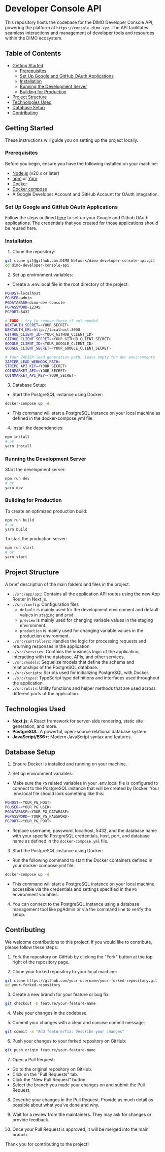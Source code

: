 # Developer Console API

This repository hosts the codebase for the DIMO Developer Console API, powering the platform at `https://console.dimo.xyz`. The API facilitates seamless interactions and management of developer tools and resources within the DIMO ecosystem.

## Table of Contents

- [Getting Started](#getting-started)
  - [Prerequisites](#prerequisites)
  - [Set Up Google and GitHub OAuth Applications](#set-up-google-and-github-oauth-applications)
  - [Installation](#installation)
  - [Running the Development Server](#running-the-development-server)
  - [Building for Production](#building-for-production)
- [Project Structure](#project-structure)
- [Technologies Used](#technologies-used)
- [Database Setup](#database-setup)
- [Contributing](#contributing)

## Getting Started

These instructions will guide you on setting up the project locally.

### Prerequisites

Before you begin, ensure you have the following installed on your machine:

- [Node.js](https://nodejs.org/en/download/package-manager) (v20.x or later)
- [npm](https://docs.npmjs.com/downloading-and-installing-node-js-and-npm) or [Yarn](https://classic.yarnpkg.com/lang/en/docs/install/#mac-stable)
- [Docker](https://docs.docker.com/engine/install/)
- [Docker compose](https://docs.docker.com/compose/install/)
- A Google Developer Account and GitHub Account for OAuth integration.

### Set Up Google and GitHub OAuth Applications
Follow the steps outlined [here](https://github.com/DIMO-Network/dimo-developer-console?tab=readme-ov-file#set-up-google-and-github-oauth-applications) to set up your Google and Github OAuth applications. The credentials that you created for those applications should be reused here.

### Installation

1. Clone the repository:

```bash
git clone git@github.com:DIMO-Network/dimo-developer-console-api.git
cd dimo-developer-console-api
```

2. Set up environment variables:

- Create a .env.local file in the root directory of the project:

```bash
PGHOST=localhost
PGUSER=admin
PGDATABASE=dimo-dev-console
PGPASSWORD=12345
PGPORT=5432

# TODO - try to remove these if not needed
NEXTAUTH_SECRET=<YOUR_SECRET>
NEXTAUTH_URL=http://localhost:3000
GITHUB_CLIENT_ID=<YOUR_GITHUB_CLIENT_ID>
GITHUB_CLIENT_SECRET=<YOUR_GITHUB_CLIENT_SECRET>
GOOGLE_CLIENT_ID=<YOUR_GOOGLE_CLIENT_ID>
GOOGLE_CLIENT_SECRET=<YOUR_GOOGLE_CLIENT_SECRET>

# Your ZAPIER lead generation path, leave empty for dev environments
ZAPIER_LEAD_WEBHOOK_PATH=
STRIPE_API_KEY=<YOUR_SECRET>
COINMARKET_API=<YOUR_SECRET>
COINMARKET_API_KEY=<YOUR_SECRET>
```

3. Database Setup:

- Start the PostgreSQL instance using Docker:

```bash
docker-compose up -d
```
- This command will start a PostgreSQL instance on your local machine as defined in the docker-compose.yml file.

4. Install the dependencies:

```bash
npm install
# or
yarn install
```

### Running the Development Server

Start the development server:

```bash
npm run dev
# or
yarn dev
```

### Building for Production

To create an optimized production build:

```bash
npm run build
# or
yarn build
```

To start the production server:

```bash
npm run start
# or
yarn start
```

## Project Structure

A brief description of the main folders and files in the project:

- `./src/app/api`: Contains all the application API routes using the new App Router in Next.js.
- `./src/config`: Configuration files
  - `default` is mainly used for the development environment and default values in `staging` and `prod`
  - `preview` is mainly used for changing variable values in the staging environment.
  - `production` is mainly used for changing variable values in the production environment.
- `./src/controllers`: Handles the logic for processing requests and returning responses in the application.
- `./src/services`: Contains the business logic of the application, interacting with the database, APIs, and other services.
- `./src/models`: Sequelize models that define the schema and relationships of the PostgreSQL database.
- `./src/scripts`: Scripts used for initializing PostgreSQL with Docker.
- `./src/types`: TypeScript type definitions and interfaces used throughout the application.
- `./src/utils`: Utility functions and helper methods that are used across different parts of the application.


## Technologies Used

- **Next.js**: A React framework for server-side rendering, static site generation, and more.
- **PostgreSQL**: A powerful, open-source relational database system.
- **JavaScript/ES6+**: Modern JavaScript syntax and features.


## Database Setup

1. Ensure Docker is installed and running on your machine.

2. Set up environment variables:

- Make sure the `PG` related variables in your .env.local file is configured to connect to the PostgreSQL instance that will be created by Docker. Your .env.local file should look something like this:

```bash
PGHOST=<YOUR_PG_HOST>
PGUSER=<YOUR_PG_USER>
PGDATABASE=<YOUR_PG_DATABASE>
PGPASSWORD=<YOUR_PG_PASSWORD>
PGPORT=<YOUR_PG_PORT>
```

- Replace username, password, localhost, 5432, and the database name with your specific PostgreSQL credentials, host, port, and database name as defined in the `docker-compose.yml` file.

3. Start the PostgreSQL instance using Docker:

- Run the following command to start the Docker containers defined in your docker-compose.yml file:

```bash
docker-compose up -d
```

- This command will start a PostgreSQL instance on your local machine, accessible via the credentials and settings specified in the `PG` environment variables.

4. You can connect to the PostgreSQL instance using a database management tool like pgAdmin or via the command line to verify the setup.

## Contributing

We welcome contributions to this project! If you would like to contribute, please follow these steps:

1. Fork the repository on GitHub by clicking the "Fork" button at the top right of the repository page.

2. Clone your forked repository to your local machine:

```bash
git clone https://github.com/your-username/your-forked-repository.git
cd your-forked-repository
```

3. Create a new branch for your feature or bug fix:

```bash
git checkout -b feature/your-feature-name
```

4. Make your changes in the codebase.

5. Commit your changes with a clear and concise commit message:

```bash
git commit -m "Add feature/fix: Describe your changes"
```

6. Push your changes to your forked repository on GitHub:

```bash
git push origin feature/your-feature-name
```

7. Open a Pull Request:

- Go to the original repository on GitHub.
- Click on the "Pull Requests" tab.
- Click the "New Pull Request" button.
- Select the branch you made your changes on and submit the Pull Request.

8. Describe your changes in the Pull Request. Provide as much detail as possible about what you’ve done and why.

9. Wait for a review from the maintainers. They may ask for changes or provide feedback.

10. Once your Pull Request is approved, it will be merged into the main branch.

Thank you for contributing to the project!
